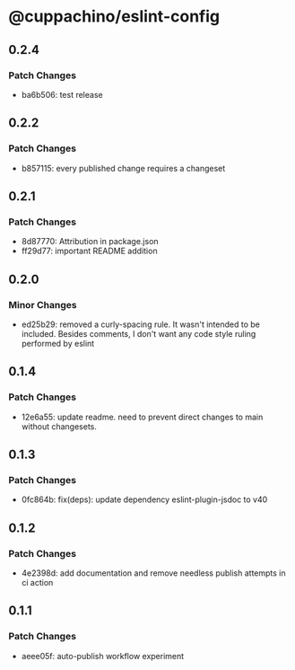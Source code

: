 # @cuppachino/eslint-config

## 0.2.4

### Patch Changes

- ba6b506: test release

## 0.2.2

### Patch Changes

- b857115: every published change requires a changeset

## 0.2.1

### Patch Changes

- 8d87770: Attribution in package.json
- ff29d77: important README addition

## 0.2.0

### Minor Changes

- ed25b29: removed a curly-spacing rule. It wasn't intended to be included. Besides comments, I don't want any code style ruling performed by eslint

## 0.1.4

### Patch Changes

- 12e6a55: update readme. need to prevent direct changes to main without changesets.

## 0.1.3

### Patch Changes

- 0fc864b: fix(deps): update dependency eslint-plugin-jsdoc to v40

## 0.1.2

### Patch Changes

- 4e2398d: add documentation and remove needless publish attempts in ci action

## 0.1.1

### Patch Changes

- aeee05f: auto-publish workflow experiment
